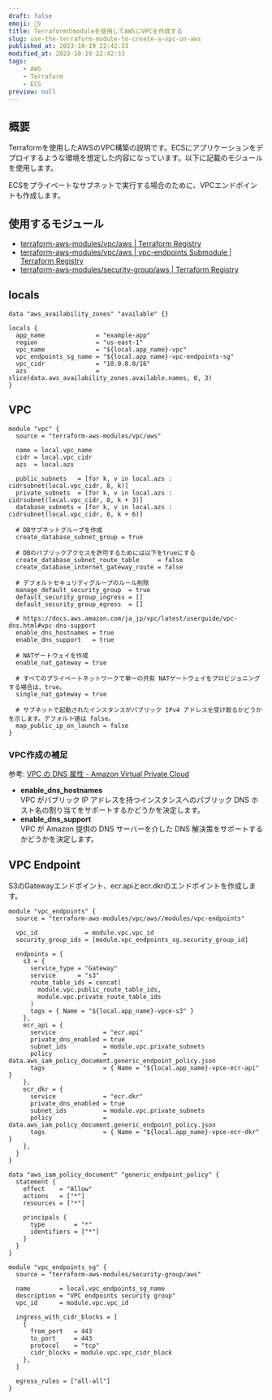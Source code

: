 ```yaml
---
draft: false
emoji: 🧚‍♀️
title: Terraformのmoduleを使用してAWSにVPCを作成する
slug: use-the-terraform-module-to-create-a-vpc-on-aws
published_at: 2023-10-19 22:42:33
modified_at: 2023-10-19 22:42:33
tags:
    - AWS
    - Terraform
    - ECS
preview: null
---
```


## 概要

Terraformを使用したAWSのVPC構築の説明です。ECSにアプリケーションをデプロイするような環境を想定した内容になっています。以下に記載のモジュールを使用します。

ECSをプライベートなサブネットで実行する場合のために、VPCエンドポイントも作成します。

## 使用するモジュール

- [terraform-aws-modules/vpc/aws | Terraform Registry](https://registry.terraform.io/modules/terraform-aws-modules/vpc/aws/latest)
- [terraform-aws-modules/vpc/aws | vpc-endpoints Submodule | Terraform Registry](https://registry.terraform.io/modules/terraform-aws-modules/vpc/aws/latest/submodules/vpc-endpoints)
- [terraform-aws-modules/security-group/aws | Terraform Registry](https://registry.terraform.io/modules/terraform-aws-modules/security-group/aws/1.19.0)

## locals

```hcl
data "aws_availability_zones" "available" {}

locals {
  app_name              = "example-app"
  region                = "us-east-1"
  vpc_name              = "${local.app_name}-vpc"
  vpc_endpoints_sg_name = "${local.app_name}-vpc-endpoints-sg"
  vpc_cidr              = "10.0.0.0/16"
  azs                   = slice(data.aws_availability_zones.available.names, 0, 3)
}
```

## VPC

```hcl
module "vpc" {
  source = "terraform-aws-modules/vpc/aws"

  name = local.vpc_name
  cidr = local.vpc_cidr
  azs  = local.azs

  public_subnets   = [for k, v in local.azs : cidrsubnet(local.vpc_cidr, 8, k)]
  private_subnets  = [for k, v in local.azs : cidrsubnet(local.vpc_cidr, 8, k + 3)]
  database_subnets = [for k, v in local.azs : cidrsubnet(local.vpc_cidr, 8, k + 6)]

  # DBサブネットグループを作成
  create_database_subnet_group = true

  # DBのパブリックアクセスを許可するためには以下をtrueにする
  create_database_subnet_route_table     = false
  create_database_internet_gateway_route = false

  # デフォルトセキュリティグループのルール削除
  manage_default_security_group  = true
  default_security_group_ingress = []
  default_security_group_egress  = []

  # https://docs.aws.amazon.com/ja_jp/vpc/latest/userguide/vpc-dns.html#vpc-dns-support
  enable_dns_hostnames = true
  enable_dns_support   = true

  # NATゲートウェイを作成
  enable_nat_gateway = true

  # すべてのプライベートネットワークで単一の共有 NATゲートウェイをプロビジョニングする場合は、true。
  single_nat_gateway = true

  # サブネットで起動されたインスタンスがパブリック IPv4 アドレスを受け取るかどうかを示します。デフォルト値は false。
  map_public_ip_on_launch = false
}
```

### VPC作成の補足

参考: [VPC の DNS 属性 - Amazon Virtual Private Cloud](https://docs.aws.amazon.com/ja_jp/vpc/latest/userguide/vpc-dns.html#vpc-dns-support)

- **enable_dns_hostnames**  
  VPC がパブリック IP アドレスを持つインスタンスへのパブリック DNS ホスト名の割り当てをサポートするかどうかを決定します。
- **enable_dns_support**  
  VPC が Amazon 提供の DNS サーバーを介した DNS 解決策をサポートするかどうかを決定します。

## VPC Endpoint

S3のGatewayエンドポイント、ecr.apiとecr.dkrのエンドポイントを作成します。

```hcl
module "vpc_endpoints" {
  source = "terraform-aws-modules/vpc/aws//modules/vpc-endpoints"

  vpc_id             = module.vpc.vpc_id
  security_group_ids = [module.vpc_endpoints_sg.security_group_id]

  endpoints = {
    s3 = {
      service_type = "Gateway"
      service      = "s3"
      route_table_ids = concat(
        module.vpc.public_route_table_ids,
        module.vpc.private_route_table_ids
      )
      tags = { Name = "${local.app_name}-vpce-s3" }
    },
    ecr_api = {
      service             = "ecr.api"
      private_dns_enabled = true
      subnet_ids          = module.vpc.private_subnets
      policy              = data.aws_iam_policy_document.generic_endpoint_policy.json
      tags                = { Name = "${local.app_name}-vpce-ecr-api" }
    },
    ecr_dkr = {
      service             = "ecr.dkr"
      private_dns_enabled = true
      subnet_ids          = module.vpc.private_subnets
      policy              = data.aws_iam_policy_document.generic_endpoint_policy.json
      tags                = { Name = "${local.app_name}-vpce-ecr-dkr" }
    },
  }
}
```

```hcl
data "aws_iam_policy_document" "generic_endpoint_policy" {
  statement {
    effect    = "Allow"
    actions   = ["*"]
    resources = ["*"]

    principals {
      type        = "*"
      identifiers = ["*"]
    }
  }
}
```

```hcl
module "vpc_endpoints_sg" {
  source = "terraform-aws-modules/security-group/aws"

  name        = local.vpc_endpoints_sg_name
  description = "VPC endpoints security group"
  vpc_id      = module.vpc.vpc_id

  ingress_with_cidr_blocks = [
    {
      from_port   = 443
      to_port     = 443
      protocol    = "tcp"
      cidr_blocks = module.vpc.vpc_cidr_block
    },
  ]

  egress_rules = ["all-all"]
}
```
